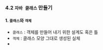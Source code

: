 ### 4.2 `자바 클래스` 만들기
#### 1. `클래스`와 `객체`
- `클래스` : 객체를 만들어 내기 위한 설계도 혹은 틀
- `객체` : 클래스 모양 그대로 생성된 실체
- 
